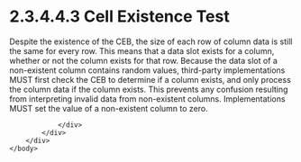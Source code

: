 <html dir="LTR" xmlns:mshelp="http://msdn.microsoft.com/mshelp" xmlns:ddue="http://ddue.schemas.microsoft.com/authoring/2003/5" xmlns:xlink="http://www.w3.org/1999/xlink" xmlns:tool="http://www.microsoft.com/tooltip">
    <head>
        <meta http-equiv="Content-Type" content="text/html; CHARSET=utf-8"></meta>
        <meta name="save" content="history"></meta>
        <title>2.3.4.4.3 Cell Existence Test</title>
        <xml>
            <mshelp:toctitle title="2.3.4.4.3 Cell Existence Test"></mshelp:toctitle>
            <mshelp:rltitle title="[MS-PST]: Cell Existence Test"></mshelp:rltitle>
            <mshelp:keyword index="A" term="dc3b980b-9d16-4451-ad1c-7384540f11ec"></mshelp:keyword>
            <mshelp:attr name="DCSext.ContentType" value="open specification"></mshelp:attr>
            <mshelp:attr name="AssetID" value="dc3b980b-9d16-4451-ad1c-7384540f11ec"></mshelp:attr>
            <mshelp:attr name="TopicType" value="kbRef"></mshelp:attr>
            <mshelp:attr name="DCSext.Title" value="[MS-PST]: Cell Existence Test" />
        </xml>
    </head>
    <body>
        <div id="header">
            <h1 class="heading">2.3.4.4.3 Cell Existence Test</h1>
        </div>
        <div id="mainSection">
            <div id="mainBody">
                <div id="allHistory" class="saveHistory"></div>
                <div id="sectionSection0" class="section" name="collapseableSection">
                    

<p>Despite the existence of the CEB, the size of each row of
column data is still the same for every row. This means that a data slot exists
for a column, whether or not the column exists for that row. Because the data
slot of a non-existent column contains random values, third-party
implementations MUST first check the CEB to determine if a column exists, and
only process the column data if the column exists. This prevents any confusion
resulting from interpreting invalid data from non-existent columns.
Implementations MUST set the value of a non-existent column to zero.</p>


                </div>
            </div>
        </div>
    </body>
</html>